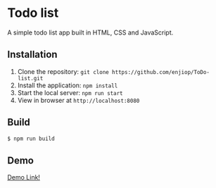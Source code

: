 # Todo list

A simple todo list app built in HTML, CSS and JavaScript.

## Installation

1. Clone the repository: `git clone https://github.com/enjiop/ToDo-list.git`
2. Install the application: `npm install`
3. Start the local server: `npm run start`
4. View in browser at `http://localhost:8080`

## Build

```bash
$ npm run build
```

## Demo

[Demo Link!](https://enjiop.github.io/ToDo-list/public)
